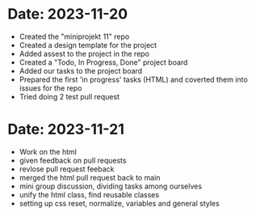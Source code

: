 # Date: 2023-11-20
- Created the "miniprojekt 11" repo
- Created a design template for the project
- Added assest to the project in the repo
- Created a "Todo, In Progress, Done" project board
- Added our tasks to the project board
- Prepared the first 'in progress' tasks (HTML) and coverted them into issues for the repo
- Tried doing 2 test pull request

# Date: 2023-11-21
- Work on the html
- given feedback on pull requests
- revlose pull request feeback
- merged the html pull request back to main
- mini group discussion, dividing tasks among ourselves
- unify the html class, find reusable classes
- setting up css reset, normalize, variables and general styles
